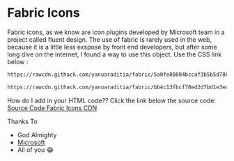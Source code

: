 # Fabric Icons
Fabric icons, as we know are icon plugins developed by Microsoft team in a project called fluent design. The use of fabric is rarely used in the web, because it is a little less exspose by front end developers, but after some long dive on the internet, I found a way to use this object. Use the CSS link below :
```bash
https://rawcdn.githack.com/yanuaraditia/fabric/5a0fe88004bccaf3b5b5d78b5a29660cf8524084/fabric-icons.css
```
```bash
https://rawcdn.githack.com/yanuaraditia/fabric/bb4c13fbcf78ed2d7bd1e3ecb1f4b10898b6b129/fabric-icons-inline.css
```
How do I add in your HTML code?? Click the link below the source code:
[Source Code Fabric Icons CDN](https://yanuaraditia.github.com/fabric/fabric-icons.html)

Thanks To
- God Almighty
- [Microsoft](https://microsoft.com)
- All of you 😂

